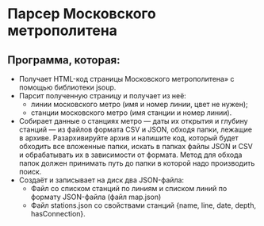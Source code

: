 # Парсер Московского метрополитена  
## Программа, которая:
- Получает HTML-код страницы Московского метрополитена» с помощью библиотеки jsoup.
- Парсит полученную страницу и получает из неё: 
  - линии московского метро (имя и номер линии, цвет не нужен);
  - станции московского метро (имя станции и номер линии).
- Собирает данные о станциях метро — даты их открытия и глубину станций — из файлов формата CSV и JSON, обходя папки, лежащие в архиве. Разархивируйте архив и напишите код, который будет обходить все вложенные папки, искать в папках файлы JSON и CSV и обрабатывать их в зависимости от формата. Метод для обхода папок должен принимать путь до папки в которой надо производить поиск.
- Создаёт и записывает на диск два JSON-файла:
  - Файл со списком станций по линиям и списком линий по формату JSON-файла (файл map.json)
  - Файл stations.json со свойствами станций {name, line, date, depth, hasConnection}.
